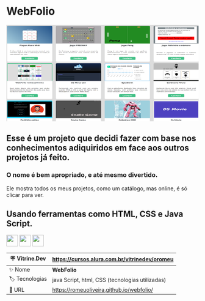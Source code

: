 # WebFolio


![](https://raw.githubusercontent.com/romeuoliveira/webfolio/main/imgGitwebfolio.png#vitrinedev)


## Esse é um projeto que decidi fazer com base nos conhecimentos adiquiridos em face aos outros projetos já feito.
### O nome é bem apropriado, e  até mesmo divertido.
Ele mostra todos os meus projetos, como um catálogo, mas online, é só clicar para ver.

## Usando ferramentas como HTML, CSS e Java Script.


<img src="https://cdn.jsdelivr.net/gh/devicons/devicon/icons/html5/html5-plain-wordmark.svg" width="30" height="30"/> <img src="https://cdn.jsdelivr.net/gh/devicons/devicon/icons/css3/css3-plain-wordmark.svg" width="30" height="30" />     <img src="https://cdn.jsdelivr.net/gh/devicons/devicon/icons/javascript/javascript-plain.svg" width="30" height="30" />

| :placard: Vitrine.Dev |  https://cursos.alura.com.br/vitrinedev/oromeu     
| -------------  | --- |
| :sparkles: Nome        | **WebFolio**
| :label: Tecnologias | java Script, html, CSS (tecnologias utilizadas)
| :rocket: URL         | https://romeuoliveira.github.io/webfolio/

